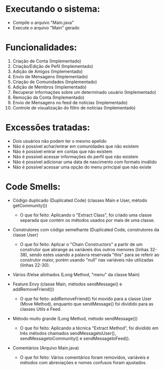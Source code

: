 # Executando o sistema:
- Compile o arquivo "Main.java"
- Execute o arquivo "Main" gerado

# Funcionalidades:

1) Criação de Conta (Implementado)
2) Criação/Edição de Pefil (Implementado)
3) Adição de Amigos (Implementado)
4) Envio de Mensagens (Implementado)
5) Criação de Comunidades (Implementado)
6) Adição de Membros (Implementado)
7) Recuperar informações sobre um determinado usuário (Implementado)
8) Remoção da Conta (Implementado)
9) Envio de Mensagens no feed de noticias (Implementado)
10) Controle de visualização do filtro de notícias (Implementado)

# Excessões tratadas:
- Dois usuários não podem ter o mesmo apelido
- Não é possível achar/entrar em comunidades que não existem
- Não é possível entrar em contas que não existem
- Não é possível acessar informações do perfil que não existem
- Não é possível adicionar uma data de nascimento com formato inválido
- Não é possível acessar uma opção do menu principal que não existe

# Code Smells:
- Código duplicado (Duplicated Code) (classes Main e User, método getCommunity())
  - O que foi feito: Aplicando o "Extract Class", foi criado uma classe separada que contém os métodos usados por mais de uma classe.
  
- Construtores com código semelhante (Duplicated Code, construtores da classe User)
  - O que foi feito:
  Aplicar o "Chain Constructors" a partir de um construtor que abrange as variáveis dos outros menores (linhas 32-38), sendo estes usando a  palavra reservada "this" para se referir ao construtor maior, porém usando "null" nas variáveis não utilizadas (linhas 22-30).
- Vários if/else alinhados (Long Method, "menu" da classe Main)
- Feature Envy (classe Main, métodos sendMessage() e addRemoveFriend())
  - O que foi feito: addRemoveFriend() foi movido para a classe User (Move Method), enquanto que sendMessage() foi dividido para as classes Utils e Feed.
- Método muito grande (Long Method, método sendMessage())
  - O que foi feito: Aplicando a técnica "Extract Method", foi dividido em três métodos chamados sendMessagetoUser(), sendMessagetoCommunity() e sendMessagetoFeed().
- Comentários (Arquivo Main.java)
  - O que foi feito: Vários comentários foram removidos, variáveis e métodos com abreviações e nomes confusos foram ajustados.
